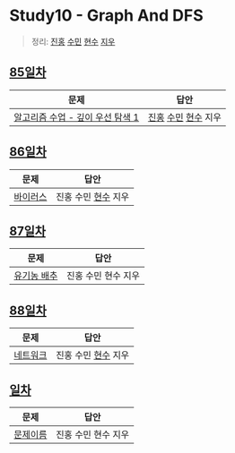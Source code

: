 # Study10 - Graph And DFS
> 정리: [진홍](self_study/kjh.md) [수민](self_study/ysm.md) [현수](self_study/hhs.md) [지우](self_study/sjw.md)

## [85일차](Day85)

| 문제                 | 답안                |
| -------------------- | ------------------- |
| [알고리즘 수업 - 깊이 우선 탐색 1](https://www.acmicpc.net/problem/24479) | [진홍](Day85/kjh.kt) [수민](Day85/ysmC.cpp) [현수](Day85/hhs.java) 지우 |

## [86일차](Day86)

| 문제                 | 답안                |
| -------------------- | ------------------- |
| [바이러스](https://www.acmicpc.net/problem/2606) | 진홍 수민 [현수](Day86/hhs.java) 지우 |

## [87일차](Day87)

| 문제                 | 답안                |
| -------------------- | ------------------- |
| [유기농 배추](https://www.acmicpc.net/problem/1012) | 진홍 수민 현수 지우 |

## [88일차](Day88)

| 문제                 | 답안                |
| -------------------- | ------------------- |
| [네트워크](https://school.programmers.co.kr/learn/courses/30/lessons/43162) | 진홍 수민 [현수](Day88/hhs.java) 지우 |

## [일차](Day)

| 문제                 | 답안                |
| -------------------- | ------------------- |
| [문제이름](문제링크) | 진홍 수민 현수 지우 |
